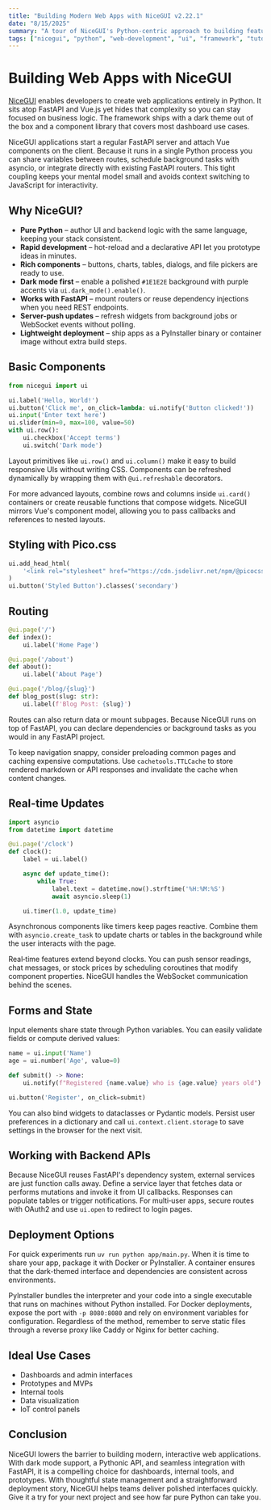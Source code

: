 ```yaml
---
title: "Building Modern Web Apps with NiceGUI v2.22.1"
date: "8/15/2025"
summary: "A tour of NiceGUI's Python-centric approach to building feature-rich web applications without touching JavaScript."
tags: ["nicegui", "python", "web-development", "ui", "framework", "tutorial"]
---
```


# Building Web Apps with NiceGUI

[NiceGUI](https://nicegui.io) enables developers to create web applications entirely in Python. It sits atop FastAPI and Vue.js yet hides that complexity so you can stay focused on business logic. The framework ships with a dark theme out of the box and a component library that covers most dashboard use cases.

NiceGUI applications start a regular FastAPI server and attach Vue components on the client. Because it runs in a single Python process you can share variables between routes, schedule background tasks with asyncio, or integrate directly with existing FastAPI routers. This tight coupling keeps your mental model small and avoids context switching to JavaScript for interactivity.

## Why NiceGUI?

- **Pure Python** – author UI and backend logic with the same language, keeping your stack consistent.
- **Rapid development** – hot-reload and a declarative API let you prototype ideas in minutes.
- **Rich components** – buttons, charts, tables, dialogs, and file pickers are ready to use.
- **Dark mode first** – enable a polished `#1E1E2E` background with purple accents via `ui.dark_mode().enable()`.
- **Works with FastAPI** – mount routers or reuse dependency injections when you need REST endpoints.
- **Server-push updates** – refresh widgets from background jobs or WebSocket events without polling.
- **Lightweight deployment** – ship apps as a PyInstaller binary or container image without extra build steps.

## Basic Components

```python
from nicegui import ui

ui.label('Hello, World!')
ui.button('Click me', on_click=lambda: ui.notify('Button clicked!'))
ui.input('Enter text here')
ui.slider(min=0, max=100, value=50)
with ui.row():
    ui.checkbox('Accept terms')
    ui.switch('Dark mode')
```

Layout primitives like `ui.row()` and `ui.column()` make it easy to build responsive UIs without writing CSS. Components can be refreshed dynamically by wrapping them with `@ui.refreshable` decorators.

For more advanced layouts, combine rows and columns inside `ui.card()` containers or create reusable functions that compose widgets. NiceGUI mirrors Vue's component model, allowing you to pass callbacks and references to nested layouts.

## Styling with Pico.css

```python
ui.add_head_html(
    '<link rel="stylesheet" href="https://cdn.jsdelivr.net/npm/@picocss/pico@2/css/pico.min.css">'
)
ui.button('Styled Button').classes('secondary')
```

## Routing

```python
@ui.page('/')
def index():
    ui.label('Home Page')

@ui.page('/about')
def about():
    ui.label('About Page')

@ui.page('/blog/{slug}')
def blog_post(slug: str):
    ui.label(f'Blog Post: {slug}')
```

Routes can also return data or mount subpages. Because NiceGUI runs on top of FastAPI, you can declare dependencies or background tasks as you would in any FastAPI project.

To keep navigation snappy, consider preloading common pages and caching expensive computations. Use `cachetools.TTLCache` to store rendered markdown or API responses and invalidate the cache when content changes.

## Real-time Updates

```python
import asyncio
from datetime import datetime

@ui.page('/clock')
def clock():
    label = ui.label()

    async def update_time():
        while True:
            label.text = datetime.now().strftime('%H:%M:%S')
            await asyncio.sleep(1)

    ui.timer(1.0, update_time)
```

Asynchronous components like timers keep pages reactive. Combine them with `asyncio.create_task` to update charts or tables in the background while the user interacts with the page.

Real‑time features extend beyond clocks. You can push sensor readings, chat messages, or stock prices by scheduling coroutines that modify component properties. NiceGUI handles the WebSocket communication behind the scenes.

## Forms and State

Input elements share state through Python variables. You can easily validate fields or compute derived values:

```python
name = ui.input('Name')
age = ui.number('Age', value=0)

def submit() -> None:
    ui.notify(f"Registered {name.value} who is {age.value} years old")

ui.button('Register', on_click=submit)
```

You can also bind widgets to dataclasses or Pydantic models. Persist user preferences in a dictionary and call `ui.context.client.storage` to save settings in the browser for the next visit.

## Working with Backend APIs

Because NiceGUI reuses FastAPI's dependency system, external services are just function calls away. Define a service layer that fetches data or performs mutations and invoke it from UI callbacks. Responses can populate tables or trigger notifications. For multi‑user apps, secure routes with OAuth2 and use `ui.open` to redirect to login pages.

## Deployment Options

For quick experiments run `uv run python app/main.py`. When it is time to share your app, package it with Docker or PyInstaller. A container ensures that the dark-themed interface and dependencies are consistent across environments.

PyInstaller bundles the interpreter and your code into a single executable that runs on machines without Python installed. For Docker deployments, expose the port with `-p 8080:8080` and rely on environment variables for configuration. Regardless of the method, remember to serve static files through a reverse proxy like Caddy or Nginx for better caching.

## Ideal Use Cases

- Dashboards and admin interfaces
- Prototypes and MVPs
- Internal tools
- Data visualization
- IoT control panels

## Conclusion

NiceGUI lowers the barrier to building modern, interactive web applications. With dark mode support, a Pythonic API, and seamless integration with FastAPI, it is a compelling choice for dashboards, internal tools, and prototypes. With thoughtful state management and a straightforward deployment story, NiceGUI helps teams deliver polished interfaces quickly. Give it a try for your next project and see how far pure Python can take you.

